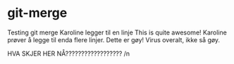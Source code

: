 # git-merge
Testing git merge
Karoline legger til en linje
This is quite awesome!
Karoline prøver å legge til enda flere linjer. 
Dette er gøy!
Virus overalt, ikke så gøy.



HVA SKJER HER NÅ?????????????????? /n

